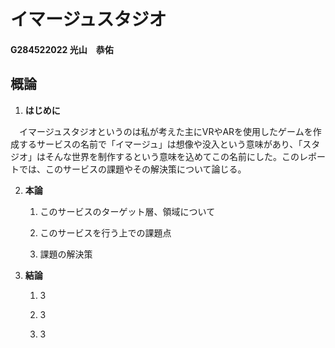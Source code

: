 # イマージュスタジオ

#### G284522022 光山　恭佑

## 概論

1. **はじめに**

　イマージュスタジオというのは私が考えた主にVRやARを使用したゲームを作成するサービスの名前で「イマージュ」は想像や没入という意味があり、「スタジオ」はそんな世界を制作するという意味を込めてこの名前にした。このレポートでは、このサービスの課題やその解決策について論じる。

2. **本論**

    1. このサービスのターゲット層、領域について

    2. このサービスを行う上での課題点

    3. 課題の解決策

3. **結論**

    1. 3

    2. 3

    3. 3